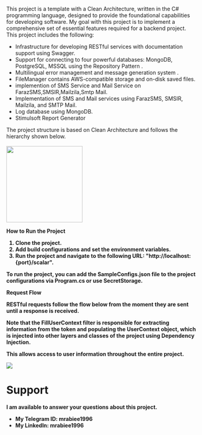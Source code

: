 This project is a template with a Clean Architecture, written in the C# programming language, designed to provide the foundational capabilities for developing software. My goal with this project is to implement a comprehensive set of essential features required for a backend project. This project includes the following:

<ul>
<li>Infrastructure for developing RESTful services with documentation support using Swagger.</li>
<li>Support for connecting to four powerful databases: MongoDB, PostgreSQL, MSSQL using the Repository Pattern .</li>
<li>Multilingual error management and message generation system .</li>
<li>FileManager contains AWS-compatible storage and on-disk saved files.</li>
<li>implemention of SMS Service and Mail Service on FarazSMS,SMSIR,Mailzila,Smtp Mail.</li>
<li>Implementation of SMS and Mail services using FarazSMS, SMSIR, Mailzila, and SMTP Mail.</li>
<li>Log database using MongoDB.</li>
<li>Stimulsoft Report Generator</li>
</ul>
The project structure is based on Clean Architecture and follows the hierarchy shown below. <br><br>

<img width="200" src="http://45.149.77.10:9000/test/DotnetClean.png">

<b>How to Run the Project<b>
1) Clone the project.
2) Add build configurations and set the environment variables.
3) Run the project and navigate to the following URL: "http://localhost:{port}/scalar".

<b>To run the project, you can add the SampleConfigs.json file to the project configurations via Program.cs or use SecretStorage.</b>

<b>Request Flow</b>

RESTful requests follow the flow below from the moment they are sent until a response is received.

Note that the FillUserContext filter is responsible for extracting information from the token and populating the UserContext object, which is injected into other layers and classes of the project using Dependency Injection.

This allows access to user information throughout the entire project.

<img src="http://45.149.77.10:9000/test/RequestFlow.png">


# Support

I am available to answer your questions about this project.

- My Telegram ID: mrabiee1996
- My LinkedIn: mrabiee1996
